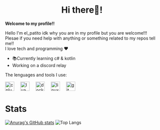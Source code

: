 <h1 align="center"> Hi there👋!</h1>
 
**Welcome to my profile!!**

Hello I'm el_patito idk why you are in my profile but you are welcome!!! Plesae if you need help with anything or something related to my repos tell me!!
<br>
I love tech and programming ❤

* 📚Currently learning c# & kotlin
* Working on a discord relay

The lenguages and tools I use:
<div align="left">
  <img src="https://cdn.jsdelivr.net/gh/devicons/devicon/icons/cplusplus/cplusplus-original.svg" height="30" alt="cplusplus logo"  />
  <img width="12" />
  <img src="https://cdn.jsdelivr.net/gh/devicons/devicon/icons/lua/lua-original.svg" height="30" alt="lua logo"  />
  <img width="12" />
  <img src="https://cdn.jsdelivr.net/gh/devicons/devicon/icons/docker/docker-original.svg" height="30" alt="docker logo"  />
  <img width="12" />
  <img src="https://cdn.jsdelivr.net/gh/devicons/devicon/icons/linux/linux-original.svg" height="30" alt="linux logo"  />
  <img width="12" />
  <img src="https://cdn.jsdelivr.net/gh/devicons/devicon/icons/git/git-original.svg" height="30" alt="git logo"  />
  <img width="12" />
</div>

<h1 align="left"> Stats </h1>


[![Anurag's GitHub stats](https://github-readme-stats-seven-xi-68.vercel.app/api?username=ElPatitoLoco&show_icons=true&theme=gruvbox&custom_title=My ‌᠌᠌𝅵github stats)](https://github.com/anuraghazra/github-readme-stats)
![Top Langs](https://github-readme-stats-seven-xi-68.vercel.app/api/top-langs/?username=ElPatitoLoco&layout=compact)


<!---
Invisible character -> " "
--->
